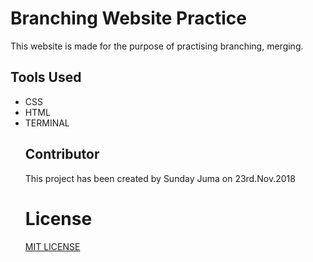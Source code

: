 <!DOCTYPE html>
<html>
<head>
	<h1>Branching Website Practice</h1>
</head>
<boby>
		<p>This website is made for the purpose of practising branching, merging.</p>
	<h2>Tools Used</h2>
	<ul>
		<li>CSS</li>
		<li>HTML</li>
		<li>TERMINAL</li>
	<h2>Contributor</h2>
		<p>This project has been created by Sunday Juma on 23rd.Nov.2018</p>
	<h1>License</h1>
		<a href="https://choosealicense.com/licenses/mit/">MIT LICENSE</a>
</html>
